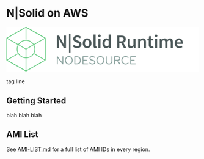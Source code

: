 # N|Solid on AWS

![N|Solid](/images/nsolid.png)

tag line

## Getting Started

blah blah blah


## AMI List

See [AMI-LIST.md](AMI-LIST.md) for a full list of AMI IDs in every region.
